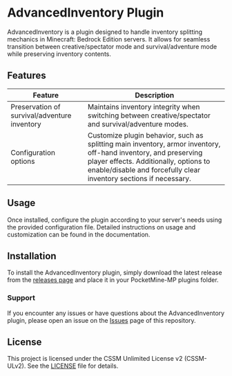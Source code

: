 # AdvancedInventory Plugin

AdvancedInventory is a plugin designed to handle inventory splitting mechanics in Minecraft: Bedrock Edition servers. It allows for seamless transition between creative/spectator mode and survival/adventure mode while preserving inventory contents.

## Features

| Feature                           | Description                                                                                           |
|-----------------------------------|-------------------------------------------------------------------------------------------------------|
| Preservation of survival/adventure inventory | Maintains inventory integrity when switching between creative/spectator and survival/adventure modes. |
| Configuration options             | Customize plugin behavior, such as splitting main inventory, armor inventory, off-hand inventory, and preserving player effects. Additionally, options to enable/disable and forcefully clear inventory sections if necessary. |

## Usage

Once installed, configure the plugin according to your server's needs using the provided configuration file. Detailed instructions on usage and customization can be found in the documentation.

## Installation

To install the AdvancedInventory plugin, simply download the latest release from the [releases page](https://github.com/newlandpe/AdvancedInventory/releases) and place it in your PocketMine-MP plugins folder.

### Support

If you encounter any issues or have questions about the AdvancedInventory plugin, please open an issue on the [Issues](https://github.com/newlandpe/AdvancedInventory/issues) page of this repository.

## License

This project is licensed under the CSSM Unlimited License v2 (CSSM-ULv2). See the [LICENSE](LICENSE) file for details.

